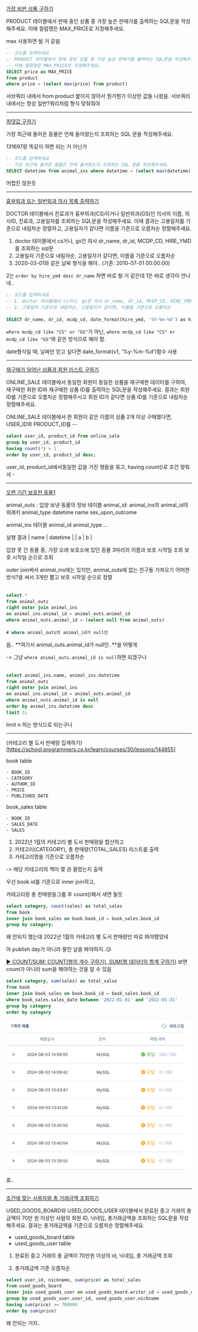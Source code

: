 [가장 비싼 상품 구하기](https://school.programmers.co.kr/learn/courses/30/lessons/131697)

PRODUCT 테이블에서 판매 중인 상품 중 가장 높은 판매가를 출력하는 SQL문을 작성해주세요. 이때 컬럼명은 MAX_PRICE로 지정해주세요.

max 사용하면 될 거 같음

```sql
-- 코드를 입력하세요
-- PRODUCT 테이블에서 판매 중인 상품 중 가장 높은 판매가를 출력하는 SQL문을 작성해주세요.
-- 이때 컬럼명은 MAX_PRICE로 지정해주세요.
SELECT price as MAX_PRICE
from product
where price = (select max(price) from product)
```

서브쿼리 내에서 from product 붙이지 않아서 뭔가뭔가 이상한 값들 나왔음. 서브쿼리 내에서는 항상 일반?쿼리처럼 형식 맞춰줘야

---

[최댓값 구하기](https://school.programmers.co.kr/learn/courses/30/lessons/59415)

가장 최근에 들어온 동물은 언제 들어왔는지 조회하는 SQL 문을 작성해주세요.

131697랑 똑같이 하면 되는 거 아닌가

```sql
-- 코드를 입력하세요
-- 가장 최근에 들어온 동물은 언제 들어왔는지 조회하는 SQL 문을 작성해주세요.
SELECT datetime from animal_ins where datetime = (select max(datetime) from animal_ins)
```

어렵진 않은듯

---

[흉부외과 또는 일반외과 의사 목록 출력하기](https://school.programmers.co.kr/learn/courses/30/lessons/132203)

DOCTOR 테이블에서 진료과가 흉부외과(CS)이거나 일반외과(GS)인 의사의 이름, 의사ID, 진료과, 고용일자를 조회하는 SQL문을 작성해주세요. 이때 결과는 고용일자를 기준으로 내림차순 정렬하고, 고용일자가 같다면 이름을 기준으로 오름차순 정렬해주세요.

1. doctor 테이블에서 cs거나, gs인 의사 dr_name, dr_id, MCDP_CD, HIRE_YMD를 조회하는 sql문
2. 고용일자 기준으로 내림차순, 고용일자가 같다면, 이름을 기준으로 오름차순
3. 2020-03-01와 같은 날짜 형식을 해야.. (기존: 2010-07-01 00:00:00)

2는 `order by hire_ymd desc dr_name` 하면 바로 될 거 같은데 1은 바로 생각이 안나네..

```sql
-- 코드를 입력하세요
-- 1. doctor 테이블에서 cs거나, gs인 의사 dr_name, dr_id, MCDP_CD, HIRE_YMD를 조회하는 sql문
-- 2. 고용일자 기준으로 내림차순, 고용일자가 같다면, 이름을 기준으로 오름차순

SELECT dr_name, dr_id, mcdp_cd, date_format(hire_ymd, '%Y-%m-%d') as hire_ymd FROM doctor WHERE mcdp_cd LIKE 'CS' OR mcdp_cd LIKE 'GS' ORDER BY hire_ymd DESC, dr_name;

```

`where mcdp_cd like "CS" or "GS"`가 아닌, `where mcdp_cd like "CS" or mcdp_cd like "GS"`와 같은 방식으로 해야 함.

date형식일 때, 날짜만 얻고 싶다면 date_format(v1, '%y-%m-%d')함수 사용

---

[재구매가 일어난 상품과 회원 리스트 구하기](https://school.programmers.co.kr/learn/courses/30/lessons/131536)

ONLINE_SALE 테이블에서 동일한 회원이 동일한 상품을 재구매한 데이터를 구하여, 재구매한 회원 ID와 재구매한 상품 ID를 출력하는 SQL문을 작성해주세요. 결과는 회원 ID를 기준으로 오름차순 정렬해주시고 회원 ID가 같다면 상품 ID를 기준으로 내림차순 정렬해주세요.

ONLINE_SALE 테이블에서 한 회원이 같은 이름의 상품 2개 이상 구매했다면, USER_ID와 PRODUCT_ID를 --

```sql
select user_id, product_id from online_sale
group by user_id, product_id
having count(*) > 1
order by user_id, product_id desc;
```

user_id, product_id에서동일한 값을 가진 행들을 묶고, having count()로 조건 맞춰서 -

---

[오랜 기간 보호한 동물1](https://school.programmers.co.kr/learn/courses/30/lessons/59044)

animal_outs : 입양 보낸 동물의 정보 테이블
animal_id: animal_ins의 animal_id의 외래키
animal_type
datetime
name
sex_upon_outcome

animal_ins 테이블
animal_id
animal_type
...

실행 결과
| name | datetime |
| a | b |

입양 못 간 동물 중, 가장 오래 보호소에 있던 동물 3마리의 이름과 보호 시작일 조회
보호 시작일 순으로 조회

outer join써서 animal_ins에는 있지만, animal_outs에 없는 친구들 가져오기
어떠한 방식?을 써서 3개만 뽑고
보호 시작일 순으로 정렬

```sql

select *
from animal_outs
right outer join animal_ins
on animal_ins.animal_id = animal_outs.animal_id
where animal_outs.animal_id = (select null from animal_outs)

# where animal_outs의 animal_id가 null인
```

음.. **여기서 animal_outs.animal_id가 null인..**을 어떻게

-> 그냥 `where animal_outs.animal_id is null`하면 되겠구나

```sql

select animal_ins.name, animal_ins.datetime
from animal_outs
right outer join animal_ins
on animal_ins.animal_id = animal_outs.animal_id
where animal_outs.animal_id is null
order by animal_ins.datetime desc
limit 3;
```

limit n 하는 방식으로 되는구나

---

(카테고리 별 도서 판매량 집계하기)[https://school.programmers.co.kr/learn/courses/30/lessons/144855]

book table

    - BOOK_ID
    - CATEGORY
    - AUTHOR_ID
    - PRICE
    - PUBLISHED_DATE

book_sales table

    - BOOK_ID
    - SALES_DATE
    - SALES

1. 2022년 1월의 카테고리 별 도서 판매량을 합산하고
2. 카테고리(CATEGORY), 총 판매량(TOTAL_SALES) 리스트를 출력
3. 카테고리명을 기준으로 오름차순

-> 해당 카테고리의 책이 몇 권 팔렸는지 출력

우선 book id를 기준으로 inner join하고,

카테고리랑 총 판매량을그룹 후 count()해서 세면 될듯

```sql
select category, count(sales) as total_sales
from book
inner join book_sales on book.book_id = book_sales.book_id
group by category;
```

왜 안되지 했는데 2022년 1월의 카테고리 별 도서 판매량만 따로 봐야했었네

아 publish day가 아니라 팔린 날을 봐야하지..😥

[▶ COUNT/SUM: COUNT(행의 개수 구하기), SUM(행 데이터의 합계 구하기)](https://m.blog.naver.com/sqlgate/221374572243) 보면 count가 아니라 sum을 해야하는 것을 알 수 있음

```sql
select category, sum(sales) as total_salse
from book
inner join book_sales on book.book_id = book_sales.book_id
where book_sales.sales_date between '2022-01-01' and '2022-01-31'
group by category
order by category
```

![alt text](image.png)

휴..

---

[조건에 맞는 사용자와 총 거래금액 조회하기](https://school.programmers.co.kr/learn/courses/30/lessons/164668)

USED_GOODS_BOARD와 USED_GOODS_USER 테이블에서 완료된 중고 거래의 총금액이 70만 원 이상인 사람의 회원 ID, 닉네임, 총거래금액을 조회하는 SQL문을 작성해주세요. 결과는 총거래금액을 기준으로 오름차순 정렬해주세요.

- used_goods_board table
- used_goods_user table

1. 완료된 중고 거래의 총 금액이 70만원 이상의 id, 닉네임, 총 거래금액 조회

2. 총거래금액 기준 오름차순

```sql
select user_id, nickname, sum(price) as total_sales
from used_goods_board
inner join used_goods_user on used_goods_board.writer_id = used_goods_user.user_id
group by used_goods_user.user_id, used_goods_user.nickname
having sum(price) >= 700000
order by sum(price)
```

왜 안되는 거지..

